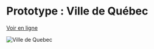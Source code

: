 # Prototype : Ville de Québec

[Voir en ligne]()

![Ville de Quebec](https://i.postimg.cc/wxw10V2z/ville-de-qc.png)

